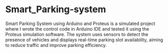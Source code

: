 # Smart_Parking-system
Smart Parking System using Arduino and Proteus is a simulated project where I wrote the control code in Arduino IDE and tested it using the Proteus simulation software. The system uses sensors to detect the presence of vehicles and displays real-time parking slot availability, aiming to reduce traffic and improve parking efficiency.
